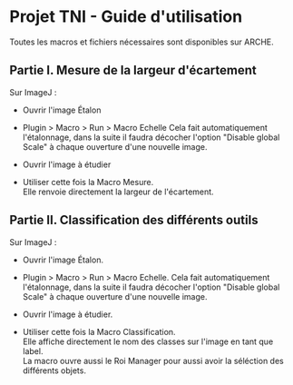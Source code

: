 
# Projet TNI - Guide d'utilisation

Toutes les macros et fichiers nécessaires sont disponibles sur ARCHE.

## Partie I. Mesure de la largeur d'écartement

Sur ImageJ :

- Ouvrir l'image Étalon
- Plugin > Macro > Run > Macro Echelle
Cela fait automatiquement l'étalonnage, dans la suite il faudra décocher l'option "Disable global Scale"
à chaque ouverture d'une nouvelle image.

- Ouvrir l'image à étudier
- Utiliser cette fois la Macro Mesure.\
Elle renvoie directement la largeur de l'écartement.

## Partie II. Classification des différents outils

Sur ImageJ :

- Ouvrir l'image Étalon.
- Plugin > Macro > Run > Macro Echelle.
Cela fait automatiquement l'étalonnage, dans la suite il faudra décocher l'option "Disable global Scale"
à chaque ouverture d'une nouvelle image.

- Ouvrir l'image à étudier.
- Utiliser cette fois la Macro Classification.\
Elle affiche directement le nom des classes sur l'image en tant que label.\
La macro ouvre aussi le Roi Manager pour aussi avoir la séléction des différents objets.


